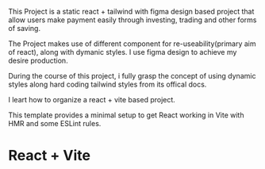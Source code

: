 This Project is a static react + tailwind with figma design based project that allow users make payment easily through investing, trading and other forms of saving. 

The Project makes use of different component for re-useability(primary aim of react), along with dymanic styles. I use figma design to achieve my desire production.

During the course of this project, i fully grasp the concept of using dynamic styles along hard coding tailwind styles from its offical docs.

I leart how to organize a react + vite based project.









This template provides a minimal setup to get React working in Vite with HMR and some ESLint rules.


# React + Vite
